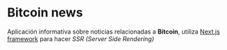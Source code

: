 # Bitcoin news

Aplicación informativa sobre noticias relacionadas a **Bitcoin**, utiliza [Next.js framework](https://nextjs.org/) para hacer _SSR (Server Side Rendering)_